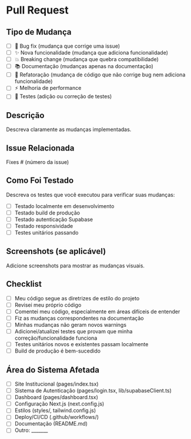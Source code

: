 # Pull Request

## Tipo de Mudança
- [ ] 🐛 Bug fix (mudança que corrige uma issue)
- [ ] ✨ Nova funcionalidade (mudança que adiciona funcionalidade)
- [ ] 💥 Breaking change (mudança que quebra compatibilidade)
- [ ] 📚 Documentação (mudanças apenas na documentação)
- [ ] 🎨 Refatoração (mudança de código que não corrige bug nem adiciona funcionalidade)
- [ ] ⚡ Melhoria de performance
- [ ] 🧪 Testes (adição ou correção de testes)

## Descrição

Descreva claramente as mudanças implementadas.

## Issue Relacionada

Fixes # (número da issue)

## Como Foi Testado

Descreva os testes que você executou para verificar suas mudanças:
- [ ] Testado localmente em desenvolvimento
- [ ] Testado build de produção
- [ ] Testado autenticação Supabase
- [ ] Testado responsividade
- [ ] Testes unitários passando

## Screenshots (se aplicável)

Adicione screenshots para mostrar as mudanças visuais.

## Checklist

- [ ] Meu código segue as diretrizes de estilo do projeto
- [ ] Revisei meu próprio código
- [ ] Comentei meu código, especialmente em áreas difíceis de entender
- [ ] Fiz as mudanças correspondentes na documentação
- [ ] Minhas mudanças não geram novos warnings
- [ ] Adicionei/atualizei testes que provam que minha correção/funcionalidade funciona
- [ ] Testes unitários novos e existentes passam localmente
- [ ] Build de produção é bem-sucedido

## Área do Sistema Afetada

- [ ] Site Institucional (pages/index.tsx)
- [ ] Sistema de Autenticação (pages/login.tsx, lib/supabaseClient.ts)
- [ ] Dashboard (pages/dashboard.tsx)
- [ ] Configuração Next.js (next.config.js)
- [ ] Estilos (styles/, tailwind.config.js)
- [ ] Deploy/CI/CD (.github/workflows/)
- [ ] Documentação (README.md)
- [ ] Outro: _______